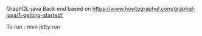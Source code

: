 GraphQL-java Back end based on https://www.howtographql.com/graphql-java/1-getting-started/ 

To run : mvn jetty:run
